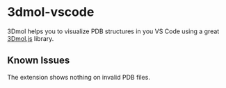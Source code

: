 # 3dmol-vscode

3Dmol helps you to visualize PDB structures in you VS Code using a great [3Dmol.js](https://3dmol.csb.pitt.edu/) library.

## Known Issues

The extension shows nothing on invalid PDB files.
